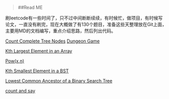 >##Read ME

<div>刷leetcode有一些时间了，只不过中间断断续续，有时候忙，做项目，有时候写论文，一直没有刷完，现在大概做了有130个题目，准备这些天整理放在Git上面，主要用MD的文档编写，重点介绍思路，然后列出代码。

[Count Complete Tree Nodes](https://github.com/bigfishman/Myleetcode-study/blob/master/Count%20Complete%20Tree%20Nodes.markdown "")
[Dungeon Game](https://github.com/bigfishman/Myleetcode-study/blob/master/Dungeon%20Game.markdown "")

[Kth Largest Element in an Array ](https://github.com/bigfishman/Myleetcode-study/blob/master/Kth%20Largest%20Element%20in%20an%20Array.md "")

[Pow(x,n)](https://github.com/bigfishman/Myleetcode-study/blob/master/Pow(x%2Cn).markdown "")

[Kth Smallest Element in a BST](https://github.com/bigfishman/Myleetcode-study/blob/master/Kth%20Smallest%20Element%20in%20a%20BST.markdown "")

[Lowest Common Ancestor of a Binary Search Tree](https://github.com/bigfishman/Myleetcode-study/blob/master/Lowest%20Common%20Ancestor%20of%20a%20Binary%20Search%20Tree.m "")

[count and say](https://github.com/bigfishman/Myleetcode-study/blob/master/count%20and%20say.markdown "")
